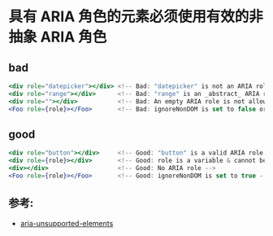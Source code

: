 # 具有 ARIA 角色的元素必须使用有效的非抽象 ARIA 角色

## bad

```jsx
<div role="datepicker"></div> <!-- Bad: "datepicker" is not an ARIA role -->
<div role="range"></div>      <!-- Bad: "range" is an _abstract_ ARIA role -->
<div role=""></div>           <!-- Bad: An empty ARIA role is not allowed -->
<Foo role={role}></Foo>       <!-- Bad: ignoreNonDOM is set to false or not set -->
```

## good

```jsx
<div role="button"></div>     <!-- Good: "button" is a valid ARIA role -->
<div role={role}></div>       <!-- Good: role is a variable & cannot be determined until runtime. -->
<div></div>                   <!-- Good: No ARIA role -->
<Foo role={role}></Foo>       <!-- Good: ignoreNonDOM is set to true -->
```

## 参考:

- [aria-unsupported-elements](https://github.com/jsx-eslint/eslint-plugin-react/blob/c42b624d0fb9ad647583a775ab9751091eec066f/docs/rules/aria-unsupported-elements)
